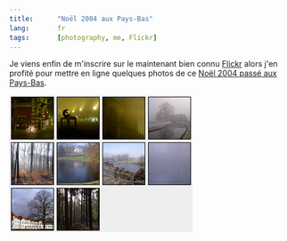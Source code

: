 ```yaml
---
title:      "Noël 2004 aux Pays-Bas"
lang:       fr
tags:       [photography, me, Flickr]
---
```





Je viens enfin de m'inscrire sur le maintenant bien connu [Flickr](https://flickr.com/) alors j'en profité pour mettre en ligne quelques photos de ce [Noël 2004 passé aux Pays-Bas](https://www.flickr.com/photos/nicolas-hoizey/sets/68177/).

![](flickr_noel_2004.png)
